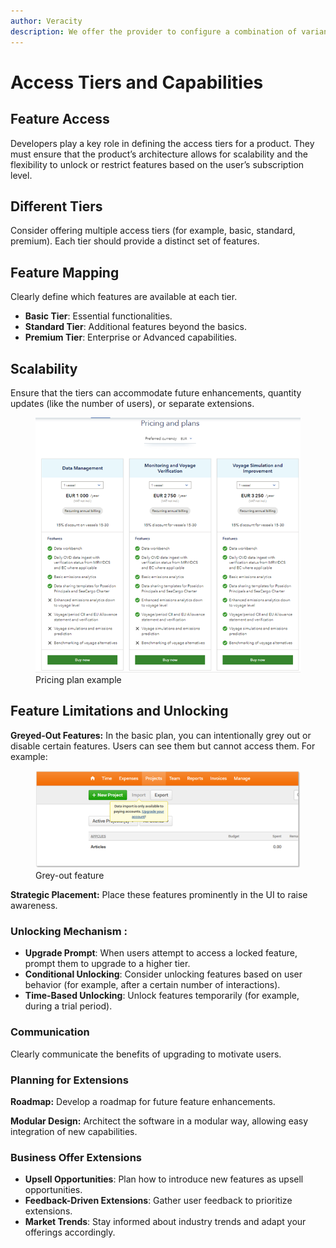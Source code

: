 ```yaml
---
author: Veracity
description: We offer the provider to configure a combination of variants of their product, enabling hybrid solutions.
---
```


# Access Tiers and Capabilities

## Feature Access
Developers play a key role in defining the access tiers for a product. They must ensure that the product’s architecture allows for scalability and the flexibility to unlock or restrict features based on the user’s subscription level.

## Different Tiers
Consider offering multiple access tiers (for example, basic, standard, premium). Each tier should provide a distinct set of features.

## Feature Mapping
Clearly define which features are available at each tier.

- **Basic Tier**: Essential functionalities.
- **Standard Tier**: Additional features beyond the basics.
- **Premium Tier**: Enterprise or Advanced capabilities.

## Scalability
Ensure that the tiers can accommodate future enhancements, quantity updates (like the number of users), or separate extensions.

<figure>
	<img src="assets/pricingplans.png"/>
	<figcaption>Pricing plan example</figcaption>
</figure>


## Feature Limitations and Unlocking

**Greyed-Out Features:** In the basic plan, you can intentionally grey out or disable certain features. Users can see them but cannot access them. For example:

<figure>
	<img src="assets\dataimport-example.png"/>
	<figcaption>Grey-out feature</figcaption>
</figure>

**Strategic Placement:** 
Place these features prominently in the UI to raise awareness.

### Unlocking Mechanism :
- **Upgrade Prompt**: When users attempt to access a locked feature, prompt them to upgrade to a higher tier.
- **Conditional Unlocking**: Consider unlocking features based on user behavior (for example, after a certain number of interactions).
- **Time-Based Unlocking**: Unlock features temporarily (for example, during a trial period).

### Communication
Clearly communicate the benefits of upgrading to motivate users.

### Planning for Extensions

**Roadmap:** Develop a roadmap for future feature enhancements.

**Modular Design:** Architect the software in a modular way, allowing easy integration of new capabilities.

### Business Offer Extensions
- **Upsell Opportunities**: Plan how to introduce new features as upsell opportunities.
- **Feedback-Driven Extensions**: Gather user feedback to prioritize extensions.
- **Market Trends**: Stay informed about industry trends and adapt your offerings accordingly.